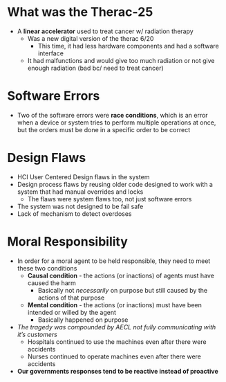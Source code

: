 # What was the Therac-25
* A **linear accelerator** used to treat cancer w/ radiation therapy
	* Was a new digital version of the therac 6/20
		* This time, it had less hardware components and had a software interface 
	* It had malfunctions and would give too much radiation or not give enough radiation (bad bc/ need to treat cancer)
# Software Errors
* Two of the software errors were **race conditions**, which is an error when a device or system tries to perform multiple operations at once, but the orders must be done in a specific order to be correct
# Design Flaws
* HCI User Centered Design flaws in the system
* Design process flaws by reusing older code designed to work with a system that had manual overrides and locks
	* The flaws were system flaws too, not just software errors
* The system was not designed to be fail safe
* Lack of mechanism to detect overdoses
# Moral Responsibility
* In order for a moral agent to be held responsible, they need to meet these two conditions
	* **Causal condition** - the actions (or inactions) of agents must have caused the harm
		* Basically not *necessarily*  on purpose but still caused by the actions of that purpose
	* **Mental condition** - the actions (or inactions) must have been intended or willed by the agent
		* Basically happened on purpose
* *The tragedy was compounded by AECL not fully communicating with it’s customers*
	* Hospitals continued to use the machines even after there were accidents
	* Nurses continued to operate machines even after there were accidents 
* **Our governments responses tend to be reactive instead of proactive**